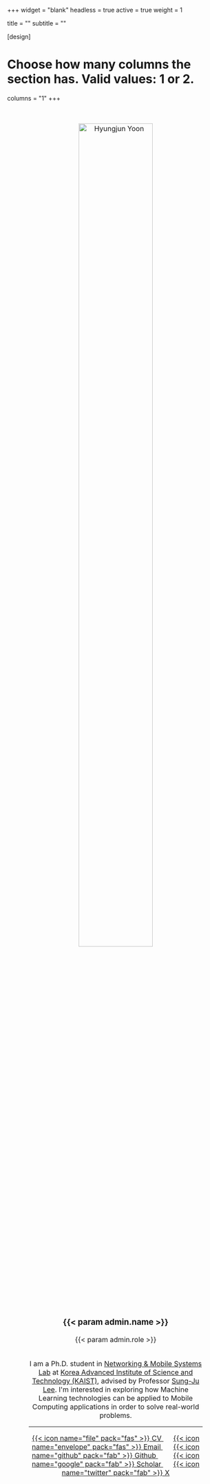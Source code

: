 +++
widget = "blank"
headless = true
active = true
weight = 1

title = ""
subtitle = ""

[design]
  # Choose how many columns the section has. Valid values: 1 or 2.
  columns = "1"
+++

<style>
    .tab { white-space: pre; }

    a.text {
        text-decoration: underline;
    }

    div.full {
        font-size: 13pt;
        margin-left: 10%;
        margin-right: 10%;
        width: 80%;
        height: 100%;
        margin-top: 50px;
    }

    div.bio {
        /* height: 100%; */
        width: 65%;
        height: 100%;
        margin-left: 35px;
        float: left;
        vertical-align: middle;
        align-items: center;
        position: relative;
    }

    div.bio_contents {
        position: absolute;
        top: 40%;
        -ms-transform: translateY(-40%);
        transform: translateY(-40%);
    }

    div.profile {
        width: 30%;
        height: 100%;
        float: left;
        align-items: center;
        text-align: center;
    }

    div.img_container {
        width: 100%;
    }

    .center-cropped {
        width: 230px;
        height: 230px;
        margin-bottom: 15px;
        background-position: center center;
        background-repeat: no-repeat;
    }

    @media only screen and (max-width: 992px) {
        .center-cropped {
            width: 70%;
            height: 70%;
            margin-right: 15%;
            margin-left: 15%;
        }
        div.profile {
            width: 70%;
            height: initial;
            margin-right: 15%;
            margin-left: 15%;
            margin-bottom: 20px;
        }
        div.bio {
            width: 80%;
            margin-right: 10%;
            margin-left: 10%;
            float: left;
            vertical-align: middle;
            align-items: initial;
            position: initial;
        }
        div.bio_contents {
            position: initial;
            top: initial%;
            -ms-transform: initial;
            transform: initial;
        }
        div.full {
            font-size: 12pt;
            text-align:center;
            margin-left: 0%;
            margin-right: 0%;
            width: 100%;
            height: 100%;
            margin-top: 50px;
            vertical-align: middle;
            align-items: center;
        }
    }
</style>

<div class="full">
<div class="profile">
<div class="img_container"><center>
<img src="authors/admin/hjyoon.jpg" alt="Hyungjun Yoon"
    class="img-thumbnail rounded rounded-circle center-cropped">
</center></div>

<h3>{{< param admin.name >}}</h3>
<p>{{< param admin.role >}}</p>
</div>

<div class="bio">
<div class="bio_contents">
I am a Ph.D. student in <a class="text" href="https://nmsl.kaist.ac.kr/">Networking & Mobile Systems Lab</a> at <a class="text" href="https://www.kaist.ac.kr/en/">Korea Advanced Institute of Science and Technology (KAIST)</a>, advised by Professor <a class="text" href="https://sites.google.com/site/wewantsj/">Sung-Ju Lee</a>. I'm interested in exploring how Machine Learning technologies can be applied to Mobile Computing applications in order to solve real-world problems.

<hr />
<a href="https://drive.google.com/file/d/1uFNU_t1R9M4W56_NnuM137mmNZT0q2fg/view?usp=sharing">{{< icon name="file" pack="fas" >}} CV </a><span class="tab">&#9;</span>
<a href="mailto:hyungjun.yoon@kaist.ac.kr">{{< icon name="envelope" pack="fas" >}} Email </a><span class="tab">&#9;</span>
<a href="https://github.com/diamond264">{{< icon name="github" pack="fab" >}} Github </a><span class="tab">&#9;</span>
<a href="https://scholar.google.com/citations?user=a7PribYAAAAJ&hl=ko">{{< icon name="google" pack="fab" >}} Scholar </a><span class="tab">&#9;</span>
<a href="https://x.com/hyung_jun_yoon">{{< icon name="twitter" pack="fab" >}} X</a>
</div>
</div>
</div>